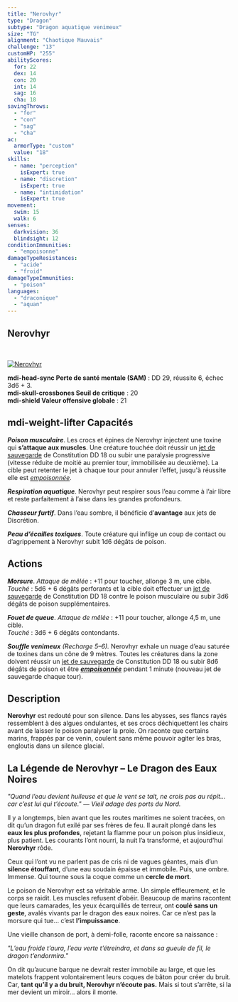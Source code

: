 ```yaml
---
title: "Nerovhyr"
type: "Dragon"
subtype: "Dragon aquatique venimeux"
size: "TG"
alignment: "Chaotique Mauvais"
challenge: "13"
customHP: "255"
abilityScores:
  for: 22
  dex: 14
  con: 20
  int: 14
  sag: 16
  cha: 18
savingThrows:
  - "for"
  - "con"
  - "sag"
  - "cha"
ac:
  armorType: "custom"
  value: "18"
skills:
  - name: "perception"
    isExpert: true
  - name: "discretion"
    isExpert: true
  - name: "intimidation"
    isExpert: true
movement:
  swim: 15
  walk: 6
senses:
  darkvision: 36
  blindsight: 12
conditionImmunities:
  - "empoisonne"
damageTypeResistances:
  - "acide"
  - "froid"
damageTypeImmunities:
  - "poison"
languages:
  - "draconique"
  - "aquan"
---
```

## Nerovhyr
&nbsp;

[![Nerovhyr](https://www.douaratil.fr/illustrations/dragon/nerovhyr300.jpeg)](https://www.douaratil.fr/illustrations/dragon/nerovhyr.jpeg)

**<v-icon>mdi-head-sync</v-icon> Perte de santé mentale (SAM)** : DD 29, réussite 6, échec 3d6 + 3.  
**<v-icon>mdi-skull-crossbones</v-icon> Seuil de critique** : 20  
**<v-icon>mdi-shield</v-icon> Valeur offensive globale** : 21  

## <v-icon>mdi-weight-lifter</v-icon> Capacités

_**Poison musculaire**_. Les crocs et épines de Nerovhyr injectent une toxine qui **s’attaque aux muscles**. Une créature touchée doit réussir un [jet de sauvegarde](/utiliser-les-caracteristiques/#jets-de-sauvegarde) de Constitution DD 18 ou subir une paralysie progressive (vitesse réduite de moitié au premier tour, immobilisée au deuxième). La cible peut retenter le jet à chaque tour pour annuler l’effet, jusqu'à réussite elle est [_empoisonnée_](/gerer-la-sante-du-personnage/#empoisonne).   

_**Respiration aquatique**_. Nerovhyr peut respirer sous l’eau comme à l’air libre et reste parfaitement à l’aise dans les grandes profondeurs.

_**Chasseur furtif**_. Dans l’eau sombre, il bénéficie d’**avantage** aux jets de Discrétion.

_**Peau d’écailles toxiques**_. Toute créature qui inflige un coup de contact ou d’agrippement à Nerovhyr subit 1d6 dégâts de poison.

## Actions

_**Morsure**_. _Attaque de mêlée_ : +11 pour toucher, allonge 3 m, une cible.  
_Touché_ : 5d6 + 6 dégâts perforants et la cible doit effectuer un [jet de sauvegarde](/utiliser-les-caracteristiques/#jets-de-sauvegarde) de Constitution DD 18 contre le poison musculaire ou subir 3d6 dégâts de poison supplémentaires.

_**Fouet de queue**_. _Attaque de mêlée_ : +11 pour toucher, allonge 4,5 m, une cible.  
_Touché_ : 3d6 + 6 dégâts contondants.

_**Souffle venimeux** (Recharge 5–6)._ Nerovhyr exhale un nuage d’eau saturée de toxines dans un cône de 9 mètres. Toutes les créatures dans la zone doivent réussir un [jet de sauvegarde](/utiliser-les-caracteristiques/#jets-de-sauvegarde) de Constitution DD 18 ou subir 8d6 dégâts de poison et être **[_empoisonnée_](/gerer-la-sante-du-personnage/#empoisonne)** pendant 1 minute (nouveau jet de sauvegarde chaque tour).

## Description

**Nerovhyr** est redouté pour son silence. Dans les abysses, ses flancs rayés ressemblent à des algues ondulantes, et ses crocs déchiquettent les chairs avant de laisser le poison paralyser la proie. On raconte que certains marins, frappés par ce venin, coulent sans même pouvoir agiter les bras, engloutis dans un silence glacial.   


## **La Légende de Nerovhyr – Le Dragon des Eaux Noires**

 *"Quand l’eau devient huileuse et que le vent se tait,*
 *ne crois pas au répit…*
 *car c’est lui qui t’écoute."*
 *— Vieil adage des ports du Nord.*

Il y a longtemps, bien avant que les routes maritimes ne soient tracées, on dit qu’un dragon fut exilé par ses frères de feu.
Il aurait plongé dans les **eaux les plus profondes**, rejetant la flamme pour un poison plus insidieux, plus patient.
Les courants l’ont nourri, la nuit l’a transformé, et aujourd’hui **Nerovhyr** rôde.

Ceux qui l’ont vu ne parlent pas de cris ni de vagues géantes, mais d’un **silence étouffant**, d’une eau soudain épaisse et immobile. Puis, une ombre. Immense. Qui tourne sous la coque comme un **cercle de mort**.

Le poison de Nerovhyr est sa véritable arme. Un simple effleurement, et le corps se raidit.
Les muscles refusent d’obéir.
Beaucoup de marins racontent que leurs camarades, les yeux écarquillés de terreur, ont **coulé sans un geste**, avalés vivants par le dragon des eaux noires. Car ce n’est pas la morsure qui tue… c’est **l’impuissance**.

Une vieille chanson de port, à demi-folle, raconte encore sa naissance :

*"L’eau froide t’aura,*
*l’eau verte t’étreindra,*
*et dans sa gueule de fil,*
*le dragon t’endormira."*

On dit qu’aucune barque ne devrait rester immobile au large, et que les matelots frappent volontairement leurs coques de bâton pour créer du bruit.
Car, **tant qu’il y a du bruit, Nerovhyr n’écoute pas.**
Mais si tout s’arrête, si la mer devient un miroir… alors il monte.

